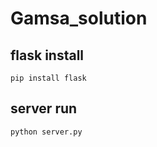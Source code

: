 # Gamsa_solution

## flask install
```
pip install flask
```

## server run
```
python server.py
```
